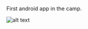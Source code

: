 First android app in the camp.

![alt text](https://github.com/Rahaf-Aljadaani/Mobile-Application-Development-Camp/Design-Your-First-App/blob/master/img/firstapp.PNG?raw=true)



